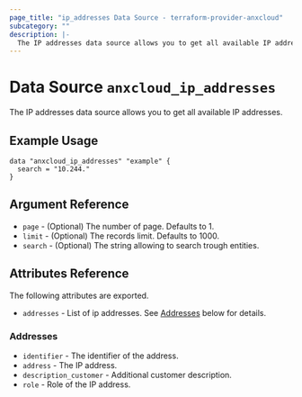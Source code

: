 ```yaml
---
page_title: "ip_addresses Data Source - terraform-provider-anxcloud"
subcategory: ""
description: |-
  The IP addresses data source allows you to get all available IP addresses.
---
```


# Data Source `anxcloud_ip_addresses`

The IP addresses data source allows you to get all available IP addresses.

## Example Usage

```hcl
data "anxcloud_ip_addresses" "example" {
  search = "10.244."
}
```

## Argument Reference

- `page` - (Optional) The number of page. Defaults to 1.
- `limit` - (Optional) The records limit. Defaults to 1000.
- `search` - (Optional) The string allowing to search trough entities.

## Attributes Reference

The following attributes are exported.

- `addresses` - List of ip addresses. See [Addresses](#addresses) below for details.

### Addresses

- `identifier` - The identifier of the address.
- `address` - The IP address.
- `description_customer` - Additional customer description.
- `role` - Role of the IP address.
